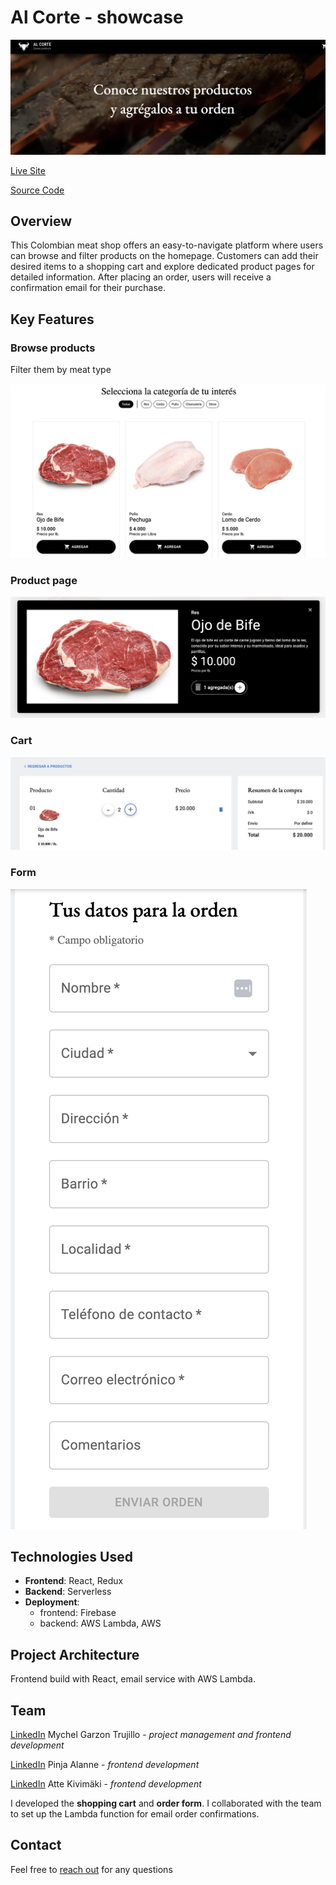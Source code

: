 # Al Corte - showcase

![alt text](home.png)

[Live Site](https://alcorte.com.co/)

[Source Code](https://github.com/MychelGarzon/meatShop)

## Overview

This Colombian meat shop offers an easy-to-navigate platform where users can browse and filter products on the homepage. Customers can add their desired items to a shopping cart and explore dedicated product pages for detailed information. After placing an order, users will receive a confirmation email for their purchase.

## Key Features

### Browse products

Filter them by meat type

![alt text](filter.png)

### Product page

![alt text](product.png)

### Cart

![alt text](cart.png)

### Form

![alt text](form.png)

## Technologies Used

- **Frontend**: React, Redux
- **Backend**: Serverless
- **Deployment**:
  - frontend: Firebase
  - backend: AWS Lambda, AWS

## Project Architecture

Frontend build with React, email service with AWS Lambda.

## Team

[LinkedIn](https://www.linkedin.com/in/mychel-garzon-trujillo) Mychel Garzon Trujillo - _project management and frontend development_

[LinkedIn](https://www.linkedin.com/in/pinja-alanne-3920a1161) Pinja Alanne - _frontend development_

[LinkedIn](https://www.linkedin.com/in/aj-kivimaki) Atte Kivimäki - _frontend development_

I developed the **shopping cart** and **order form**. I collaborated with the team to set up the Lambda function for email order confirmations.

## Contact

Feel free to [reach out](https://www.linkedin.com/in/aj-kivimaki) for any questions
